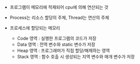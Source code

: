 - 프로그램이 메모리에 적재되어 cpu에 의해 연산되는 것
- Process는 리소스 할당의 주체, Thread는 연산의 주체

- 프로세스에 할당되는 메모리
	- Code 영역 : 실행한 프로그램의 코드가 저장
	- Data 영역 : 전역 변수와 static 변수가 저장
	- Heap 영역 : 프로그래머가 직접 할당/해제하는 영역
	- Stack 영역 : 함수 호출 시 생성되는 지역 변수와 매개 변수가 저장